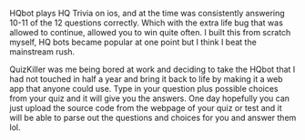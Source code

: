 HQbot plays HQ Trivia on ios, and at the time was consistently answering 10-11 of the 12 questions correctly. Which with the extra life bug that was allowed to continue, allowed you to win quite often. I built this from scratch myself, HQ bots became popular at one point but I think I beat the mainstream rush.

QuizKiller was me being bored at work and deciding to take the HQbot that I had not touched in half a year and bring it back to life by making it a web app that anyone could use. Type in your question plus possible choices from your quiz and it will give you the answers. One day hopefully you can just upload the source code from the webpage of your quiz or test and it will be able to parse out the questions and choices for you and answer them lol.
